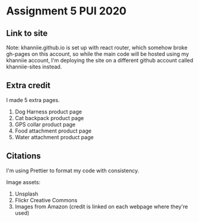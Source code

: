 # Assignment 5 PUI 2020

## Link to site

Note: khanniie.github.io is set up with react router, which somehow broke gh-pages on this account, so while the main code will be hosted using my khanniie account, I'm deploying the site on a different github account called khanniie-sites instead.

## Extra credit

I made 5 extra pages.

1. Dog Harness product page
2. Cat backpack product page
3. GPS collar product page
4. Food attachment product page
5. Water attachment product page

## Citations

I'm using Prettier to format my code with consistency.

Image assets:

1. Unsplash
2. Flickr Creative Commons
3. Images from Amazon (credit is linked on each webpage where they're used)
